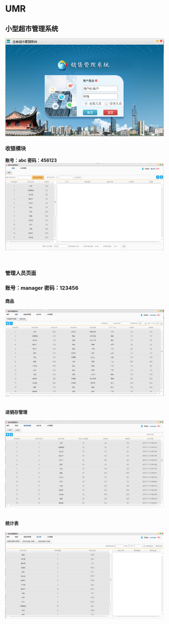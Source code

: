 # UMR
<h2>小型超市管理系统</h2>
<img src="https://github.com/Dkingo/UMR/blob/master/img/首页.jpg"></img>
<h3>收银模块</h3>
<b>账号：abc
密码：456123</b>
<img src="https://github.com/Dkingo/UMR/blob/master/img/收银页面.jpg"></img>
<br>
<br>
<br>
<h3>管理人员页面<h3>
  <b>账号：manager
密码：123456</b>
<h4>商品</h4>
<img src="https://github.com/Dkingo/UMR/blob/master/img/商品.jpg"></img>
  <br>
  <br>
  <h4>进销存管理</h4>
<img src="https://github.com/Dkingo/UMR/blob/master/img/进销存管理.jpg"></img>
<br>
<br>
<h4>统计表</h4>
<img src="https://github.com/Dkingo/UMR/blob/master/img/统计表.jpg"></img>
